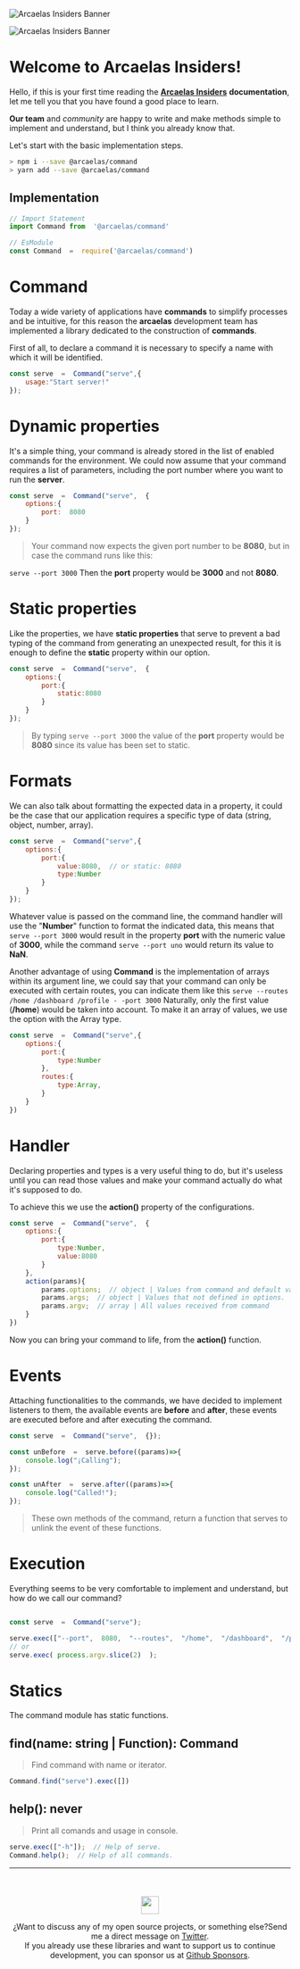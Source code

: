 
![Arcaelas Insiders Banner](https://raw.githubusercontent.com/arcaelas/dist/main/banner/svg/dark.svg#gh-dark-mode-only)

![Arcaelas Insiders Banner](https://raw.githubusercontent.com/arcaelas/dist/main/banner/svg/light.svg#gh-light-mode-only)

  

# Welcome to Arcaelas Insiders!

Hello, if this is your first time reading the **[Arcaelas Insiders](https://github.com/arcaelas)**  **documentation**, let me tell you that you have found a good place to learn.  

**Our team** and *community* are happy to write and make methods simple to implement and understand, but I think you already know that.

Let's start with the basic implementation steps.
```bash
> npm i --save @arcaelas/command
> yarn add --save @arcaelas/command
```

  

## Implementation
```javascript
// Import Statement
import Command from  '@arcaelas/command'

// EsModule
const Command  =  require('@arcaelas/command')
```

  

# Command


Today a wide variety of applications have **commands** to simplify processes and be intuitive, for this reason the **arcaelas** development team has implemented a library dedicated to the construction of **commands**.

First of all, to declare a command it is necessary to specify a name with which it will be identified.

```js
const serve  =  Command("serve",{
	usage:"Start server!"
});
``` 

# Dynamic properties


It's a simple thing, your command is already stored in the list of enabled commands for the environment. We could now assume that your command requires a list of parameters, including the port number where you want to run the **server**.

```js
const serve  =  Command("serve",  {
	options:{
		port:  8080
	}
});
```

>  Your command now expects the given port number to be **8080**, but in case the command runs like this:

```serve --port 3000```
Then the **port** property would be **3000** and not **8080**.

# Static properties

Like the properties, we have **static properties** that serve to prevent a bad typing of the command from generating an unexpected result, for this it is enough to define the **static** property within our option.

```js
const serve  =  Command("serve",  {
	options:{
		port:{
			static:8080
		}
	}
});
```

> By typing `serve --port 3000` the value of the **port** property would be **8080** since its value has been set to static.

# Formats

We can also talk about formatting the expected data in a property, it could be the case that our application requires a specific type of data (string, object, number, array).

```js
const serve  =  Command("serve",{
	options:{
		port:{
			value:8080,  // or static: 8080
			type:Number
		}
	}
});
```

Whatever value is passed on the command line, the command handler will use the "**Number**" function to format the indicated data, this means that `serve --port 3000` would result in the property **port** with the numeric value of **3000**, while the command `serve --port uno` would return its value to **NaN**.

Another advantage of using **Command** is the implementation of arrays within its argument line, we could say that your command can only be executed with certain routes, you can indicate them like this `serve --routes /home /dashboard /profile - -port 3000` Naturally, only the first value (**/home**) would be taken into account. To make it an array of values, we use the option with the Array type.

```js
const serve  =  Command("serve",{
	options:{
		port:{
			type:Number
		},
		routes:{
			type:Array,
		}
	}
})
```

# Handler


Declaring properties and types is a very useful thing to do, but it's useless until you can read those values and make your command actually do what it's supposed to do.

To achieve this we use the **action()** property of the configurations.

```js
const serve  =  Command("serve",  {
	options:{
		port:{
			type:Number,
			value:8080
		}
	},
	action(params){
		params.options;  // object | Values from command and default values merged
		params.args;  // object | Values that not defined in options.
		params.argv;  // array | All values received from command
	}
})
```

Now you can bring your command to life, from the **action()** function.

# Events

Attaching functionalities to the commands, we have decided to implement listeners to them, the available events are **before** and **after**, these events are executed before and after executing the command.

```js
const serve  =  Command("serve",  {});

const unBefore  =  serve.before((params)=>{
	console.log("¡Calling");
});

const unAfter  =  serve.after((params)=>{
	console.log("Called!");
});
```

> These own methods of the command, return a function that serves to unlink the event of these functions.

# Execution

Everything seems to be very comfortable to implement and understand, but how do we call our command?

```js

const serve  =  Command("serve");

serve.exec(["--port",  8080,  "--routes",  "/home",  "/dashboard",  "/profile /configs"]);
// or
serve.exec( process.argv.slice(2)  );
```

# Statics

The command module has static functions.

## find(name: string | Function): Command

>  Find command with name or iterator.

```js
Command.find("serve").exec([])
```

## help(): never

>  Print all comands and usage in console.
```js
serve.exec(["-h"]);  // Help of serve.
Command.help();  // Help of all commands.
```


<hr/>
<div  style="text-align:center;margin-top:50px;">
	<p  align="center">
		<img  src="https://raw.githubusercontent.com/arcaelas/dist/main/logo/svg/64.svg"  height="32px">
	<p>

¿Want to discuss any of my open source projects, or something else?Send me a direct message on [Twitter](https://twitter.com/arcaelas).</br> If you already use these libraries and want to support us to continue development, you can sponsor us at [Github Sponsors](https://github.com/sponsors/arcaelas).
</div>
